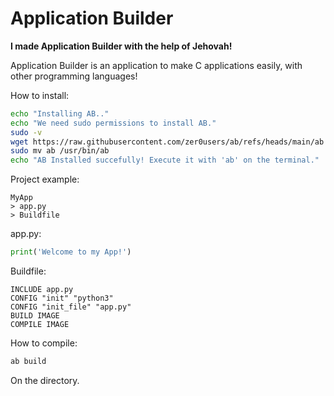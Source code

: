# Application Builder

**I made Application Builder with the help of Jehovah!**

Application Builder is an application to make C applications easily, with other programming languages!

How to install:

```bash
echo "Installing AB.."
echo "We need sudo permissions to install AB."
sudo -v
wget https://raw.githubusercontent.com/zer0users/ab/refs/heads/main/ab -O ab
sudo mv ab /usr/bin/ab
echo "AB Installed succefully! Execute it with 'ab' on the terminal."
```

Project example:

```structure
MyApp
> app.py
> Buildfile
```

app.py:

```python
print('Welcome to my App!')
```

Buildfile:

```ab
INCLUDE app.py
CONFIG "init" "python3"
CONFIG "init_file" "app.py"
BUILD IMAGE
COMPILE IMAGE
```

How to compile:

```bash
ab build
```

On the directory.
